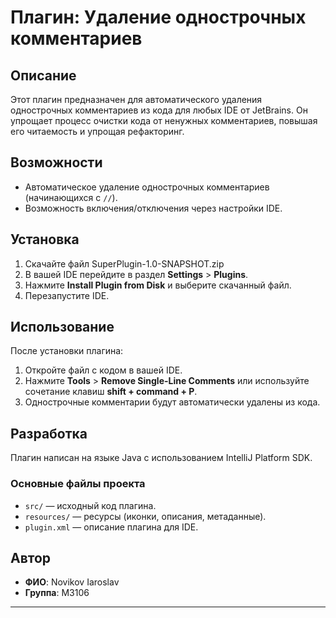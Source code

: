 # Плагин: Удаление однострочных комментариев

## Описание

Этот плагин предназначен для автоматического удаления однострочных комментариев из кода для любых IDE от JetBrains. Он упрощает процесс очистки кода от ненужных комментариев, повышая его читаемость и упрощая рефакторинг.

## Возможности

- Автоматическое удаление однострочных комментариев (начинающихся с `//`).
- Возможность включения/отключения через настройки IDE.

## Установка

1. Скачайте файл SuperPlugin-1.0-SNAPSHOT.zip
2. В вашей IDE перейдите в раздел **Settings** > **Plugins**.
3. Нажмите **Install Plugin from Disk** и выберите скачанный файл.
4. Перезапустите IDE.

## Использование

После установки плагина:

1. Откройте файл с кодом в вашей IDE.
2. Нажмите **Tools** > **Remove Single-Line Comments** или используйте сочетание клавиш **shift + command + P**.
3. Однострочные комментарии будут автоматически удалены из кода.

## Разработка

Плагин написан на языке Java с использованием IntelliJ Platform SDK.

### Основные файлы проекта

- `src/` — исходный код плагина.
- `resources/` — ресурсы (иконки, описания, метаданные).
- `plugin.xml` — описание плагина для IDE.

## Автор

- **ФИО**: Novikov Iaroslav
- **Группа**: M3106

---

